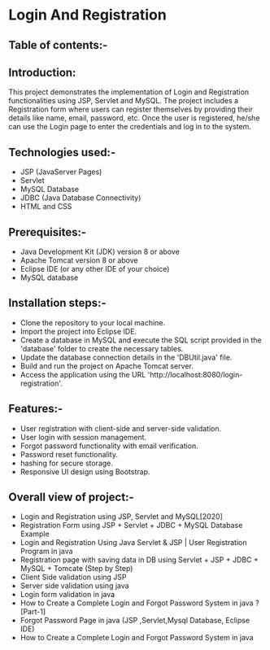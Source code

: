 # Login And Registration

## Table of contents:-

## Introduction:
This project demonstrates the implementation of Login and Registration functionalities using JSP, Servlet and MySQL. The project includes a Registration form where users can register themselves by providing their details like name, email, password, etc. Once the user is registered, he/she can use the Login page to enter the credentials and log in to the system.

## Technologies used:-

- JSP (JavaServer Pages)
- Servlet
- MySQL Database
- JDBC (Java Database Connectivity)
- HTML and CSS

## Prerequisites:-

- Java Development Kit (JDK) version 8 or above
- Apache Tomcat version 8 or above
- Eclipse IDE (or any other IDE of your choice)
- MySQL database

## Installation steps:-

- Clone the repository to your local machine.
- Import the project into Eclipse IDE.
- Create a database in MySQL and execute the SQL script provided in the 'database' folder to create the necessary tables.
- Update the database connection details in the 'DBUtil.java' file.
- Build and run the project on Apache Tomcat server.
- Access the application using the URL 'http://localhost:8080/login-registration'.

## Features:-

- User registration with client-side and server-side validation.
- User login with session management.
- Forgot password functionality with email verification.
- Password reset functionality.
-  hashing for secure storage.
- Responsive UI design using Bootstrap.

## Overall view of project:-

- Login and Registration using JSP, Servlet and MySQL[2020]
- Registration Form using JSP + Servlet + JDBC + MySQL Database Example
- Login and Registration Using Java Servlet & JSP | User Registration Program in java
- Registration page with saving data in DB using Servlet + JSP + JDBC + MySQL + Tomcate (Step by Step)
- Client Side validation using JSP 
- Server side validation using java
- Login form validation in java
- How to Create a Complete Login and Forgot Password System in java ? [Part-1]
- Forgot Password Page in java (JSP ,Servlet,Mysql Database, Eclipse IDE)
- How to Create a Complete Login and Forgot Password System in java


